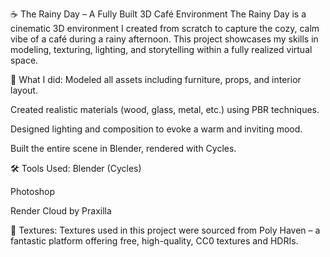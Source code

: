 ☕ The Rainy Day – A Fully Built 3D Café Environment
The Rainy Day is a cinematic 3D environment I created from scratch to capture the cozy, calm vibe of a café during a rainy afternoon. This project showcases my skills in modeling, texturing, lighting, and storytelling within a fully realized virtual space.

🔧 What I did:
Modeled all assets including furniture, props, and interior layout.

Created realistic materials (wood, glass, metal, etc.) using PBR techniques.

Designed lighting and composition to evoke a warm and inviting mood.

Built the entire scene in Blender, rendered with Cycles.

🛠 Tools Used:
Blender (Cycles)

Photoshop

Render Cloud by Praxilla

🎨 Textures:
Textures used in this project were sourced from Poly Haven – a fantastic platform offering free, high-quality, CC0 textures and HDRIs.
